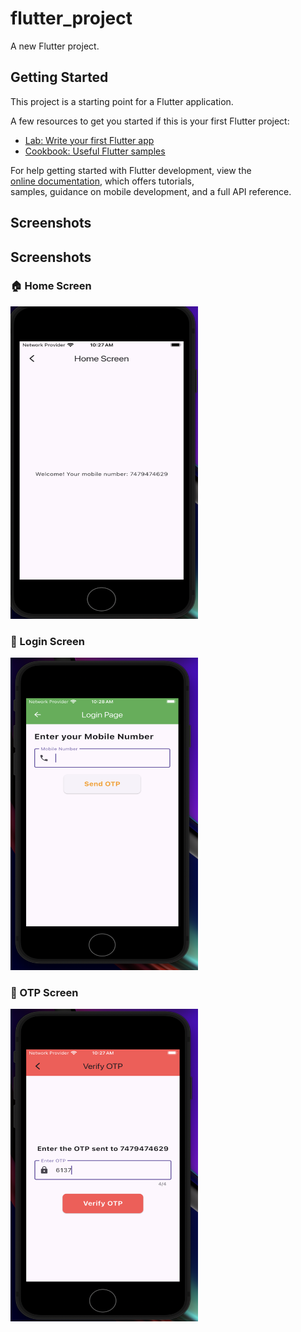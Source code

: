 # flutter_project

A new Flutter project.

## Getting Started

This project is a starting point for a Flutter application.

A few resources to get you started if this is your first Flutter project:

- [Lab: Write your first Flutter app](https://docs.flutter.dev/get-started/codelab)
- [Cookbook: Useful Flutter samples](https://docs.flutter.dev/cookbook)

For help getting started with Flutter development, view the  
[online documentation](https://docs.flutter.dev/), which offers tutorials,  
samples, guidance on mobile development, and a full API reference.

## Screenshots

## Screenshots

### 🏠 Home Screen
<img src="assets/images/HomeScreen.png" alt="Home Screen" width="300" height="500">

### 🔐 Login Screen
<img src="assets/images/loginScreen.png" alt="Login Screen" width="300" height="500">

### 🔢 OTP Screen
<img src="assets/images/OtpScreen.png" alt="OTP Screen" width="300" height="500">
